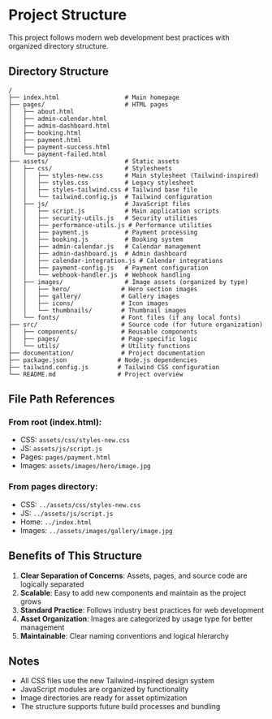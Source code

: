 # Project Structure

This project follows modern web development best practices with organized directory structure.

## Directory Structure

```
/
├── index.html                  # Main homepage
├── pages/                      # HTML pages
│   ├── about.html
│   ├── admin-calendar.html
│   ├── admin-dashboard.html
│   ├── booking.html
│   ├── payment.html
│   ├── payment-success.html
│   └── payment-failed.html
├── assets/                     # Static assets
│   ├── css/                    # Stylesheets
│   │   ├── styles-new.css      # Main stylesheet (Tailwind-inspired)
│   │   ├── styles.css          # Legacy stylesheet
│   │   ├── styles-tailwind.css # Tailwind base file
│   │   └── tailwind.config.js  # Tailwind configuration
│   ├── js/                     # JavaScript files
│   │   ├── script.js           # Main application scripts
│   │   ├── security-utils.js   # Security utilities
│   │   ├── performance-utils.js # Performance utilities
│   │   ├── payment.js          # Payment processing
│   │   ├── booking.js          # Booking system
│   │   ├── admin-calendar.js   # Calendar management
│   │   ├── admin-dashboard.js  # Admin dashboard
│   │   ├── calendar-integration.js # Calendar integrations
│   │   ├── payment-config.js   # Payment configuration
│   │   └── webhook-handler.js  # Webhook handling
│   ├── images/                 # Image assets (organized by type)
│   │   ├── hero/              # Hero section images
│   │   ├── gallery/           # Gallery images
│   │   ├── icons/             # Icon images
│   │   └── thumbnails/        # Thumbnail images
│   └── fonts/                 # Font files (if any local fonts)
├── src/                       # Source code (for future organization)
│   ├── components/            # Reusable components
│   ├── pages/                 # Page-specific logic
│   └── utils/                 # Utility functions
├── documentation/             # Project documentation
├── package.json              # Node.js dependencies
├── tailwind.config.js        # Tailwind CSS configuration
└── README.md                 # Project overview
```

## File Path References

### From root (index.html):
- CSS: `assets/css/styles-new.css`
- JS: `assets/js/script.js`
- Pages: `pages/payment.html`
- Images: `assets/images/hero/image.jpg`

### From pages directory:
- CSS: `../assets/css/styles-new.css`
- JS: `../assets/js/script.js`
- Home: `../index.html`
- Images: `../assets/images/gallery/image.jpg`

## Benefits of This Structure

1. **Clear Separation of Concerns**: Assets, pages, and source code are logically separated
2. **Scalable**: Easy to add new components and maintain as the project grows
3. **Standard Practice**: Follows industry best practices for web development
4. **Asset Organization**: Images are categorized by usage type for better management
5. **Maintainable**: Clear naming conventions and logical hierarchy

## Notes

- All CSS files use the new Tailwind-inspired design system
- JavaScript modules are organized by functionality
- Image directories are ready for asset optimization
- The structure supports future build processes and bundling